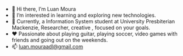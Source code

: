 - 👋 Hi there, I’m Luan Moura 
- 👀 I’m interested in learning and exploring new technologies.
- 🌱 Currently, a Information System student at University Presbiterian Mackenzie, Researcher, creative , focused on your goals.
- ❤️ Passionate about playing guitar, playing soccer, video games with friends and going out on the weekends.
- 📫 luan.mouraadl@gmail.com

<!---
Luanmouraa/Luanmouraa is a ✨ special ✨ repository because its `README.md` (this file) appears on your GitHub profile.
You can click the Preview link to take a look at your changes.
--->
